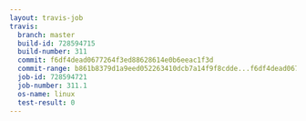 ```yaml
---
layout: travis-job
travis:
  branch: master
  build-id: 728594715
  build-number: 311
  commit: f6df4dead0677264f3ed88628614e0b6eeac1f3d
  commit-range: b861b8379d1a9eed052263410dcb7a14f9f8cdde...f6df4dead0677264f3ed88628614e0b6eeac1f3d
  job-id: 728594721
  job-number: 311.1
  os-name: linux
  test-result: 0
---
```

